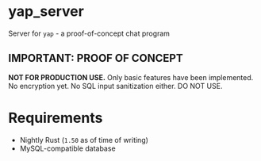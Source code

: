 # yap_server

Server for `yap` - a proof-of-concept chat program

## IMPORTANT: PROOF OF CONCEPT

**NOT FOR PRODUCTION USE.** Only basic features have been implemented. No encryption yet. No SQL input sanitization either. DO NOT USE.

# Requirements

- Nightly Rust (`1.50` as of time of writing)
- MySQL-compatible database